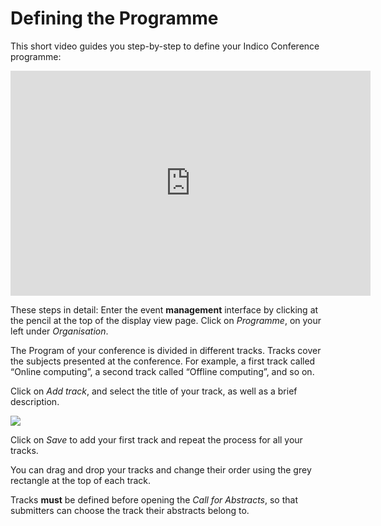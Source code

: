 # Defining the Programme

This short video guides you step-by-step to define your Indico Conference programme:

<iframe width="576" height="360" frameborder="0" src="https://cds.cern.ch/video/2275411?showTitle=true" allowfullscreen></iframe>

These steps in detail:
Enter the event **management** interface by clicking at the pencil at the top of the display view page.
Click on _Programme_, on your left under _Organisation_.

The Program of your conference is divided in different tracks.
Tracks cover the subjects presented at the conference.
For example, a first track called “Online computing”, a second track called “Offline computing”, and so on.

Click on _Add track_, and select the title of your track, as well as a brief description.

![](../assets/conference_track.png)

Click on _Save_ to add your first track and repeat the process for all your tracks.

You can drag and drop your tracks and change their order using the grey rectangle at the top of each track.

Tracks **must** be defined before opening the _Call for Abstracts_, so that submitters can choose the track their abstracts belong to.
